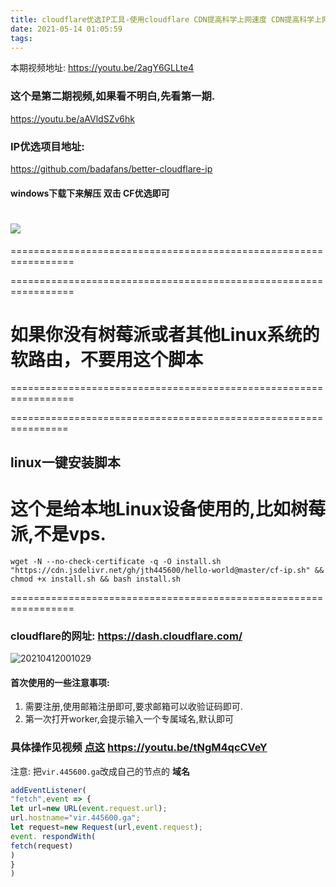 ```yaml
---
title: cloudflare优选IP工具-使用cloudflare CDN提高科学上网速度 CDN提高科学上网速度
date: 2021-05-14 01:05:59
tags:
---
```

本期视频地址: https://youtu.be/2agY6GLLte4

### 这个是第二期视频,如果看不明白,先看第一期.
https://youtu.be/aAVldSZv6hk


### IP优选项目地址: 
https://github.com/badafans/better-cloudflare-ip

#### windows下载下来解压 双击 CF优选即可
![](https://cdn.jsdelivr.net/gh/jth445600/picgo@master/小书匠/1620928108994.png)
=======================================================================

=================================================================

=================================================================

# 如果你没有树莓派或者其他Linux系统的软路由，不要用这个脚本

=================================================================

================================================================
## linux一键安装脚本
# 这个是给本地Linux设备使用的,比如树莓派,不是vps.
```shell?linenums
wget -N --no-check-certificate -q -O install.sh "https://cdn.jsdelivr.net/gh/jth445600/hello-world@master/cf-ip.sh" && chmod +x install.sh && bash install.sh
```
=================================================================
### cloudflare的网址: https://dash.cloudflare.com/
![20210412001029](https://cdn.jsdelivr.net/gh/jth445600/picgo@master/img/20210412001029.png)
#### 首次使用的一些注意事项:
1. 需要注册,使用邮箱注册即可,要求邮箱可以收验证码即可.
2. 第一次打开worker,会提示输入一个专属域名,默认即可

### 具体操作见视频 [点这](https://youtu.be/tNgM4qcCVeY) https://youtu.be/tNgM4qcCVeY

注意: 把`vir.445600.ga`改成自己的节点的 **域名**

```javascript
addEventListener(
"fetch",event => {
let url=new URL(event.request.url);
url.hostname="vir.445600.ga";
let request=new Request(url,event.request);
event. respondWith(
fetch(request)
)
}
)
```